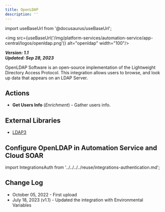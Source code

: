 ```yaml
---
title: OpenLDAP
description: ''
---
```

import useBaseUrl from '@docusaurus/useBaseUrl';

<img src={useBaseUrl('/img/platform-services/automation-service/app-central/logos/openldap.png')} alt="openldap" width="100"/>

***Version: 1.1  
Updated: Sep 28, 2023***

OpenLDAP Software is an open-source implementation of the Lightweight Directory Access Protocol. This integration allows users to browse, and look up data that appears on an LDAP Server.

## Actions

* **Get Users Info** (*Enrichment*) - Gather users info.

## External Libraries

* [LDAP3](https://github.com/cannatag/ldap3/blob/master/LICENSE.txt)

## Configure OpenLDAP in Automation Service and Cloud SOAR

import IntegrationsAuth from '../../../../reuse/integrations-authentication.md';

<IntegrationsAuth/>

## Change Log

* October 05, 2022 - First upload
* July 18, 2023 (v1.1) - Updated the integration with Environmental Variables
